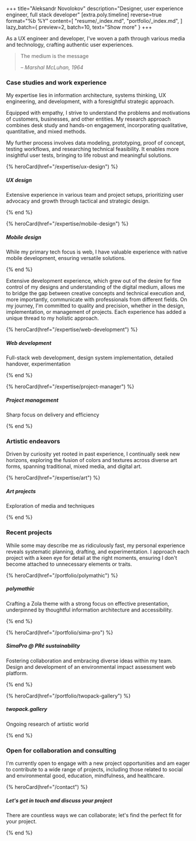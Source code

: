 +++
title="Aleksandr Novolokov"
description="Designer, user experience engineer, full stack developer"
[extra.poly.timeline]
reverse=true
format="%b %Y"
content=[
  "resume/_index.md",
  "portfolio/_index.md",
]
lazy_batch={ preview=2, batch=10, text="Show more" }
+++

As a UX engineer and developer, I've woven a path through various media and technology, crafting authentic user experiences.

> The medium is the message
>
> _– Marshal McLuhan, 1964_

### Case studies and work experience

My expertise lies in information architecture, systems thinking, UX engineering, and development, with a foresightful strategic approach.

Equipped with empathy, I strive to understand the problems and motivations of customers, businesses, and other entities. My research approach combines desk study and hands-on engagement, incorporating qualitative, quantitative, and mixed methods.

My further process involves data modeling, prototyping, proof of concept, testing workflows, and researching technical feasibility. It enables more insightful user tests, bringing to life robust and meaningful solutions.

{% heroCard(href="/expertise/ux-design") %}

##### UX design

Extensive experience in various team and project setups, prioritizing user advocacy and growth through tactical and strategic design.

{% end %}

{% heroCard(href="/expertise/mobile-design") %}

##### Mobile design

While my primary tech focus is web, I have valuable experience with native mobile development, ensuring versatile solutions.

{% end %}

Extensive development experience, which grew out of the desire for fine control of my designs and understanding of the digital medium, allows me to bridge the gap between creative concepts and technical execution and, more importantly, communicate with professionals from different fields. On my journey, I'm committed to quality and precision, whether in the design, implementation, or management of projects. Each experience has added a unique thread to my holistic approach.

{% heroCard(href="/expertise/web-development") %}

##### Web development

Full-stack web development, design system implementation, detailed handover, experimentation

{% end %}

{% heroCard(href="/expertise/project-manager") %}

##### Project management

Sharp focus on delivery and efficiency

{% end %}

### Artistic endeavors

Driven by curiosity yet rooted in past experience, I continually seek new horizons, exploring the fusion of colors and textures across diverse art forms, spanning traditional, mixed media, and digital art.

{% heroCard(href="/expertise/art") %}

##### Art projects

Exploration of media and techniques

{% end %}

### Recent projects

While some may describe me as ridiculously fast, my personal experience reveals systematic planning, drafting, and experimentation. I approach each project with a keen eye for detail at the right moments, ensuring I don't become attached to unnecessary elements or traits.

{% heroCard(href="/portfolio/polymathic") %}

##### polymathic

Crafting a Zola theme with a strong focus on effective presentation, underpinned by thoughtful information architecture and accessibility.

{% end %}

{% heroCard(href="/portfolio/sima-pro") %}

##### SimaPro @ PRé sustainability

Fostering collaboration and embracing diverse ideas within my team. Design and development of an environmental impact assessment web platform.

{% end %}

{% heroCard(href="/portfolio/twopack-gallery") %}

##### twopack.gallery

Ongoing research of artistic world

{% end %}

### Open for collaboration and consulting

I'm currently open to engage with a new project opportunities and am eager to contribute to a wide range of projects, including those related to social and environmental good, education, mindfulness, and healthcare.

{% heroCard(href="/contact") %}

##### Let's get in touch and discuss your project

There are countless ways we can collaborate; let's find the perfect fit for your project.

{% end %}
